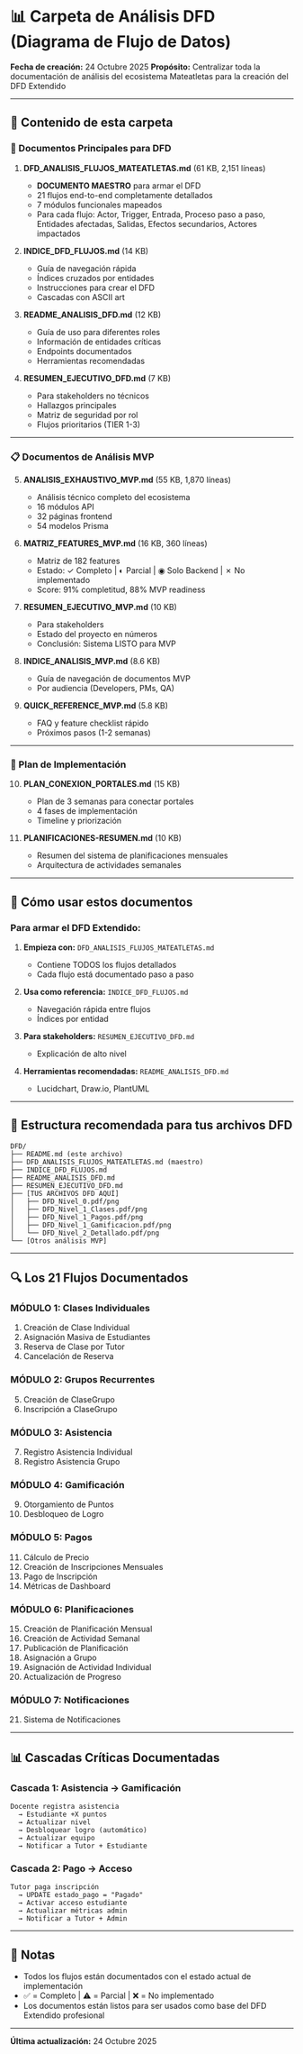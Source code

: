 # 📊 Carpeta de Análisis DFD (Diagrama de Flujo de Datos)

**Fecha de creación:** 24 Octubre 2025
**Propósito:** Centralizar toda la documentación de análisis del ecosistema Mateatletas para la creación del DFD Extendido

---

## 📁 Contenido de esta carpeta

### 🎯 Documentos Principales para DFD

1. **DFD_ANALISIS_FLUJOS_MATEATLETAS.md** (61 KB, 2,151 líneas)
   - **DOCUMENTO MAESTRO** para armar el DFD
   - 21 flujos end-to-end completamente detallados
   - 7 módulos funcionales mapeados
   - Para cada flujo: Actor, Trigger, Entrada, Proceso paso a paso, Entidades afectadas, Salidas, Efectos secundarios, Actores impactados

2. **INDICE_DFD_FLUJOS.md** (14 KB)
   - Guía de navegación rápida
   - Índices cruzados por entidades
   - Instrucciones para crear el DFD
   - Cascadas con ASCII art

3. **README_ANALISIS_DFD.md** (12 KB)
   - Guía de uso para diferentes roles
   - Información de entidades críticas
   - Endpoints documentados
   - Herramientas recomendadas

4. **RESUMEN_EJECUTIVO_DFD.md** (7 KB)
   - Para stakeholders no técnicos
   - Hallazgos principales
   - Matriz de seguridad por rol
   - Flujos prioritarios (TIER 1-3)

---

### 📋 Documentos de Análisis MVP

5. **ANALISIS_EXHAUSTIVO_MVP.md** (55 KB, 1,870 líneas)
   - Análisis técnico completo del ecosistema
   - 16 módulos API
   - 32 páginas frontend
   - 54 modelos Prisma

6. **MATRIZ_FEATURES_MVP.md** (16 KB, 360 líneas)
   - Matriz de 182 features
   - Estado: ✓ Completo | ◐ Parcial | ◉ Solo Backend | ✗ No implementado
   - Score: 91% completitud, 88% MVP readiness

7. **RESUMEN_EJECUTIVO_MVP.md** (10 KB)
   - Para stakeholders
   - Estado del proyecto en números
   - Conclusión: Sistema LISTO para MVP

8. **INDICE_ANALISIS_MVP.md** (8.6 KB)
   - Guía de navegación de documentos MVP
   - Por audiencia (Developers, PMs, QA)

9. **QUICK_REFERENCE_MVP.md** (5.8 KB)
   - FAQ y feature checklist rápido
   - Próximos pasos (1-2 semanas)

---

### 🚀 Plan de Implementación

10. **PLAN_CONEXION_PORTALES.md** (15 KB)
    - Plan de 3 semanas para conectar portales
    - 4 fases de implementación
    - Timeline y priorización

11. **PLANIFICACIONES-RESUMEN.md** (10 KB)
    - Resumen del sistema de planificaciones mensuales
    - Arquitectura de actividades semanales

---

## 🎯 Cómo usar estos documentos

### Para armar el DFD Extendido:

1. **Empieza con:** `DFD_ANALISIS_FLUJOS_MATEATLETAS.md`
   - Contiene TODOS los flujos detallados
   - Cada flujo está documentado paso a paso

2. **Usa como referencia:** `INDICE_DFD_FLUJOS.md`
   - Navegación rápida entre flujos
   - Índices por entidad

3. **Para stakeholders:** `RESUMEN_EJECUTIVO_DFD.md`
   - Explicación de alto nivel

4. **Herramientas recomendadas:** `README_ANALISIS_DFD.md`
   - Lucidchart, Draw.io, PlantUML

---

## 📂 Estructura recomendada para tus archivos DFD

```
DFD/
├── README.md (este archivo)
├── DFD_ANALISIS_FLUJOS_MATEATLETAS.md (maestro)
├── INDICE_DFD_FLUJOS.md
├── README_ANALISIS_DFD.md
├── RESUMEN_EJECUTIVO_DFD.md
├── [TUS ARCHIVOS DFD AQUÍ]
│   ├── DFD_Nivel_0.pdf/png
│   ├── DFD_Nivel_1_Clases.pdf/png
│   ├── DFD_Nivel_1_Pagos.pdf/png
│   ├── DFD_Nivel_1_Gamificacion.pdf/png
│   └── DFD_Nivel_2_Detallado.pdf/png
└── [Otros análisis MVP]
```

---

## 🔍 Los 21 Flujos Documentados

### MÓDULO 1: Clases Individuales
1. Creación de Clase Individual
2. Asignación Masiva de Estudiantes
3. Reserva de Clase por Tutor
4. Cancelación de Reserva

### MÓDULO 2: Grupos Recurrentes
5. Creación de ClaseGrupo
6. Inscripción a ClaseGrupo

### MÓDULO 3: Asistencia
7. Registro Asistencia Individual
8. Registro Asistencia Grupo

### MÓDULO 4: Gamificación
9. Otorgamiento de Puntos
10. Desbloqueo de Logro

### MÓDULO 5: Pagos
11. Cálculo de Precio
12. Creación de Inscripciones Mensuales
13. Pago de Inscripción
14. Métricas de Dashboard

### MÓDULO 6: Planificaciones
15. Creación de Planificación Mensual
16. Creación de Actividad Semanal
17. Publicación de Planificación
18. Asignación a Grupo
19. Asignación de Actividad Individual
20. Actualización de Progreso

### MÓDULO 7: Notificaciones
21. Sistema de Notificaciones

---

## 📊 Cascadas Críticas Documentadas

### Cascada 1: Asistencia → Gamificación
```
Docente registra asistencia
  → Estudiante +X puntos
  → Actualizar nivel
  → Desbloquear logro (automático)
  → Actualizar equipo
  → Notificar a Tutor + Estudiante
```

### Cascada 2: Pago → Acceso
```
Tutor paga inscripción
  → UPDATE estado_pago = "Pagado"
  → Activar acceso estudiante
  → Actualizar métricas admin
  → Notificar a Tutor + Admin
```

---

## 📝 Notas

- Todos los flujos están documentados con el estado actual de implementación
- ✅ = Completo | ⚠️ = Parcial | ❌ = No implementado
- Los documentos están listos para ser usados como base del DFD Extendido profesional

---

**Última actualización:** 24 Octubre 2025
